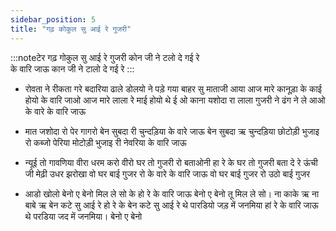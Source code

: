 ```yaml
---
sidebar_position: 5
title: "गढ़ कोकुल सु आई रे गुजरी"
---
```


:::noteटेर
गढ़ गोकुल सु आई रे गुजरी कोन जी ने टलो दे गई रे <br/>
के वारि जाऊ कान जी ने टालो दे गई रे
:::

- रोवता ने रीकता गरे बदारिया ढाले डोलयो ने पड़े गया
  बाहर सु माताजी आया आज मारे कानूड़ा के काई होयो
  के वारि जाओ आज मारे लाला रे माई होयो थे ई ओ काना यशोदा रा
  लाला गुजरी ने ढंग ने ले आओ के वारे के वारि जाऊ

- मात जशोदा रो पेर गागरो बेन सुबदा री चुन्दड़िया के वारे
  जाऊ बेन सुबदा ऋ चुन्दड़िया छोटोड़ी भुजाइ रो कब्जो
  पेरिया मोटोड़ी भुजाइ री नेवरिया के वारि जाऊ

- न्यूई तो गावणिया वीरा धरम करो वीरो
  घर तो गुजरी रो बताओनी हा रे के घर तो गुजरी बता दे रे
  ऊंची जी मेढ़ी उधर झरोखा वो घर बाई गुजर रो के वारे के
  वारि जाऊ वो घर बाई गुजर रो उठो बाई गुजर

- आडो खोलो बेनो ए बेनो मिल ले सो के हो रे के वारि जाऊ
  बेनो ए बेनो तू मिल ले सो। ना काके ऋ ना बाबे ऋ बेन कटे सु आई
  रे हो रे के बेन कटे सु आई रे थे पारडियो जड़ में जनमिया
  हां रे के वारि जाऊ थे परडिया जद में जनमिया। बेनो ए बेनो
